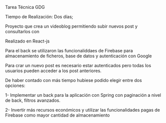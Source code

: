 Tarea Técnica GDG

Tiempo de Realización: Dos días;

Proyecto que crea un videoblog permitiendo subir  nuevos post y consultarlos con 

Realizado en React-js

Para el back se utilizaron las funcionaliddaes de Firebase para almacenamiento de ficheros, base  de datos y autenticación con Google

Para crar un nuevo post es necesario estar autenticados pero todas los usuarios pueden acceder a los post anteriores.

De haber contado con más tiempo hubiese podido elegir entre dos opciones:

1- Implementar un back para la aplicación con Spring con paginación a nivel de back, filtros avanzados.

2- Invertir más  recursos económicos y utilizar las funcionalidades pagas de Firebase como mayor cantidad de almacenamiento




